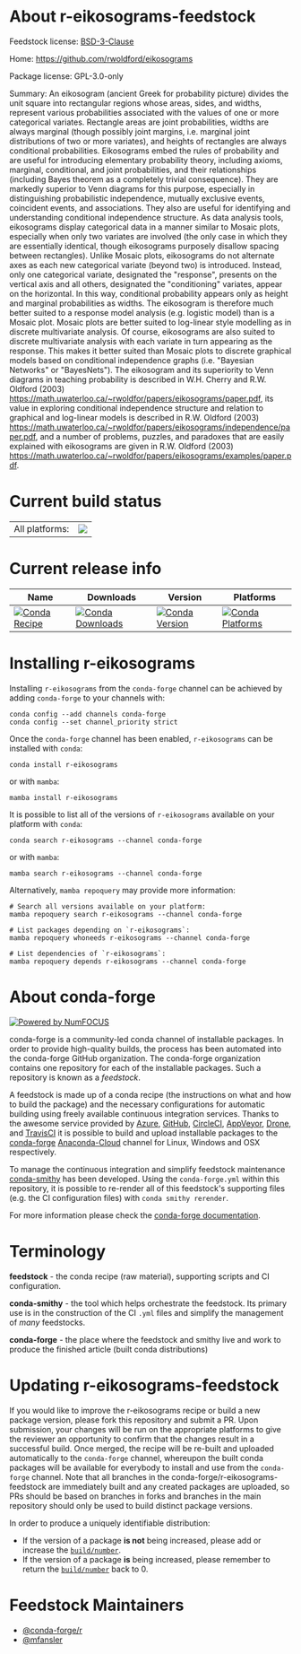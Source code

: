 About r-eikosograms-feedstock
=============================

Feedstock license: [BSD-3-Clause](https://github.com/conda-forge/r-eikosograms-feedstock/blob/main/LICENSE.txt)

Home: https://github.com/rwoldford/eikosograms

Package license: GPL-3.0-only

Summary: An eikosogram (ancient Greek for probability picture) divides the unit square into rectangular regions whose areas, sides, and widths, represent various probabilities associated with the values of one or more categorical variates. Rectangle areas are joint probabilities, widths are always marginal (though possibly joint margins, i.e. marginal joint distributions of two or more variates), and heights of rectangles are always conditional probabilities. Eikosograms embed the rules of probability and are useful for introducing elementary probability theory, including axioms, marginal, conditional, and joint probabilities, and their relationships (including Bayes theorem as a completely trivial consequence). They are markedly superior to Venn diagrams for this purpose, especially in distinguishing probabilistic independence, mutually exclusive events, coincident events, and associations. They also are useful for identifying and understanding conditional independence structure. As data analysis tools, eikosograms display categorical data in a manner similar to Mosaic plots, especially when only two variates are involved (the only case in which they are essentially identical, though eikosograms purposely disallow spacing between rectangles). Unlike Mosaic plots, eikosograms do not alternate axes as each new categorical variate (beyond two) is introduced. Instead, only one categorical variate, designated the "response", presents on the vertical axis and all others, designated the "conditioning" variates, appear on the horizontal. In this way, conditional probability appears only as height and marginal probabilities as widths. The eikosogram is therefore much better suited to a response model analysis (e.g. logistic model) than is a Mosaic plot. Mosaic plots are better suited to log-linear style modelling as in discrete multivariate analysis. Of course, eikosograms are also suited to discrete multivariate analysis with each variate in turn appearing as the response. This makes it better suited than Mosaic plots to discrete graphical models based on conditional independence graphs (i.e. "Bayesian Networks" or "BayesNets"). The eikosogram and its superiority to Venn diagrams in teaching probability is described in W.H. Cherry and R.W. Oldford (2003) <https://math.uwaterloo.ca/~rwoldfor/papers/eikosograms/paper.pdf>, its value in exploring conditional independence structure and relation to graphical and log-linear models is described in R.W. Oldford (2003) <https://math.uwaterloo.ca/~rwoldfor/papers/eikosograms/independence/paper.pdf>, and a number of problems, puzzles, and paradoxes that are easily explained with eikosograms are given in R.W. Oldford (2003) <https://math.uwaterloo.ca/~rwoldfor/papers/eikosograms/examples/paper.pdf>.

Current build status
====================


<table><tr><td>All platforms:</td>
    <td>
      <a href="https://dev.azure.com/conda-forge/feedstock-builds/_build/latest?definitionId=17183&branchName=main">
        <img src="https://dev.azure.com/conda-forge/feedstock-builds/_apis/build/status/r-eikosograms-feedstock?branchName=main">
      </a>
    </td>
  </tr>
</table>

Current release info
====================

| Name | Downloads | Version | Platforms |
| --- | --- | --- | --- |
| [![Conda Recipe](https://img.shields.io/badge/recipe-r--eikosograms-green.svg)](https://anaconda.org/conda-forge/r-eikosograms) | [![Conda Downloads](https://img.shields.io/conda/dn/conda-forge/r-eikosograms.svg)](https://anaconda.org/conda-forge/r-eikosograms) | [![Conda Version](https://img.shields.io/conda/vn/conda-forge/r-eikosograms.svg)](https://anaconda.org/conda-forge/r-eikosograms) | [![Conda Platforms](https://img.shields.io/conda/pn/conda-forge/r-eikosograms.svg)](https://anaconda.org/conda-forge/r-eikosograms) |

Installing r-eikosograms
========================

Installing `r-eikosograms` from the `conda-forge` channel can be achieved by adding `conda-forge` to your channels with:

```
conda config --add channels conda-forge
conda config --set channel_priority strict
```

Once the `conda-forge` channel has been enabled, `r-eikosograms` can be installed with `conda`:

```
conda install r-eikosograms
```

or with `mamba`:

```
mamba install r-eikosograms
```

It is possible to list all of the versions of `r-eikosograms` available on your platform with `conda`:

```
conda search r-eikosograms --channel conda-forge
```

or with `mamba`:

```
mamba search r-eikosograms --channel conda-forge
```

Alternatively, `mamba repoquery` may provide more information:

```
# Search all versions available on your platform:
mamba repoquery search r-eikosograms --channel conda-forge

# List packages depending on `r-eikosograms`:
mamba repoquery whoneeds r-eikosograms --channel conda-forge

# List dependencies of `r-eikosograms`:
mamba repoquery depends r-eikosograms --channel conda-forge
```


About conda-forge
=================

[![Powered by
NumFOCUS](https://img.shields.io/badge/powered%20by-NumFOCUS-orange.svg?style=flat&colorA=E1523D&colorB=007D8A)](https://numfocus.org)

conda-forge is a community-led conda channel of installable packages.
In order to provide high-quality builds, the process has been automated into the
conda-forge GitHub organization. The conda-forge organization contains one repository
for each of the installable packages. Such a repository is known as a *feedstock*.

A feedstock is made up of a conda recipe (the instructions on what and how to build
the package) and the necessary configurations for automatic building using freely
available continuous integration services. Thanks to the awesome service provided by
[Azure](https://azure.microsoft.com/en-us/services/devops/), [GitHub](https://github.com/),
[CircleCI](https://circleci.com/), [AppVeyor](https://www.appveyor.com/),
[Drone](https://cloud.drone.io/welcome), and [TravisCI](https://travis-ci.com/)
it is possible to build and upload installable packages to the
[conda-forge](https://anaconda.org/conda-forge) [Anaconda-Cloud](https://anaconda.org/)
channel for Linux, Windows and OSX respectively.

To manage the continuous integration and simplify feedstock maintenance
[conda-smithy](https://github.com/conda-forge/conda-smithy) has been developed.
Using the ``conda-forge.yml`` within this repository, it is possible to re-render all of
this feedstock's supporting files (e.g. the CI configuration files) with ``conda smithy rerender``.

For more information please check the [conda-forge documentation](https://conda-forge.org/docs/).

Terminology
===========

**feedstock** - the conda recipe (raw material), supporting scripts and CI configuration.

**conda-smithy** - the tool which helps orchestrate the feedstock.
                   Its primary use is in the construction of the CI ``.yml`` files
                   and simplify the management of *many* feedstocks.

**conda-forge** - the place where the feedstock and smithy live and work to
                  produce the finished article (built conda distributions)


Updating r-eikosograms-feedstock
================================

If you would like to improve the r-eikosograms recipe or build a new
package version, please fork this repository and submit a PR. Upon submission,
your changes will be run on the appropriate platforms to give the reviewer an
opportunity to confirm that the changes result in a successful build. Once
merged, the recipe will be re-built and uploaded automatically to the
`conda-forge` channel, whereupon the built conda packages will be available for
everybody to install and use from the `conda-forge` channel.
Note that all branches in the conda-forge/r-eikosograms-feedstock are
immediately built and any created packages are uploaded, so PRs should be based
on branches in forks and branches in the main repository should only be used to
build distinct package versions.

In order to produce a uniquely identifiable distribution:
 * If the version of a package **is not** being increased, please add or increase
   the [``build/number``](https://docs.conda.io/projects/conda-build/en/latest/resources/define-metadata.html#build-number-and-string).
 * If the version of a package **is** being increased, please remember to return
   the [``build/number``](https://docs.conda.io/projects/conda-build/en/latest/resources/define-metadata.html#build-number-and-string)
   back to 0.

Feedstock Maintainers
=====================

* [@conda-forge/r](https://github.com/conda-forge/r/)
* [@mfansler](https://github.com/mfansler/)

